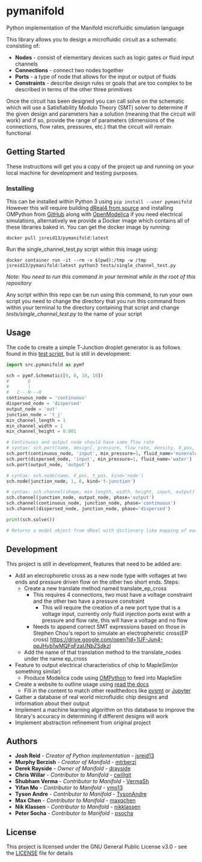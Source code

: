 # pymanifold
Python implementation of the Manifold microfluidic simulation language

This library allows you to design a microfluidic circuit as a schematic consisting of:

* **Nodes** - consist of elementary devices such as logic gates or fluid input channels
* **Connections** - connect two nodes together
* **Ports** - a type of node that allows for the input or output of fluids
* **Constraints** - describe design rules or goals that are too complex to be described
in terms of the other three primitives

Once the circuit has been designed you can call solve on the schematic which will use
a Satisfiability Modulo Theory (SMT) solver to determine if the given design and
parameters has a solution (meaning that the circuit will work) and if so, provide
the range of parameters (dimensions of the connections, flow rates, pressures, etc.)
that the circuit will remain functional

## Getting Started

These instructions will get you a copy of the project up and running on your local
machine for development and testing purposes.

### Installing

This can be installed within Python 3 using ` pip install --user pymanifold `
However this will require building [dReal4 from source](https://github.com/dreal/dreal4) 
and installing OMPython from [GitHub](https://github.com/OpenModelica/OMPython) along
with [OpenModelica](https://openmodelica.org/) if you need electrical simulations, 
alternatively we provide a Docker image which contains all of these libraries baked in.
You can get the docker image by running:
``` 
docker pull jsreid13/pymanifold:latest 
```
Run the single\_channel\_test,py script within this image using:
```
docker container run -it --rm -v $(pwd):/tmp -w /tmp jsreid13/pymanifold:latest python3 tests/single_channel_test.py
```
_Note: You need to run this command in your terminal while in the root of this repository_

Any script within this repo can be run using this command, to run your own script you need to
change the directory that you run this command from within your terminal to the directory 
containing that script and change *tests/single_channel_test.py* to the name of your script

## Usage
The code to create a simple T-Junction droplet generator is as follows found in this
[test script](src/t_junction_test.py), but is still in development:

```python
import src.pymanifold as pymf

sch = pymf.Schematic([0, 0, 10, 10])
#       D
#       |
#   C---N---O
continuous_node = 'continuous'
dispersed_node = 'dispersed'
output_node = 'out'
junction_node = 't_j'
min_channel_length = 1
min_channel_width = 1
min_channel_height = 0.001

# Continuous and output node should have same flow rate
# syntax: sch.port(name, design[, pressure, flow_rate, density, X_pos, Y_pos])
sch.port(continuous_node, 'input', min_pressure=1, fluid_name='mineraloil')
sch.port(dispersed_node, 'input', min_pressure=1, fluid_name='water')
sch.port(output_node, 'output')

# syntax: sch.node(name, X_pos, Y_pos, kind='node')
sch.node(junction_node, 1, 0, kind='t-junction')

# syntax: sch.channel(shape, min_length, width, height, input, output)
sch.channel(junction_node, output_node, phase='output')
sch.channel(continuous_node, junction_node, phase='continuous')
sch.channel(dispersed_node, junction_node, phase='dispersed')

print(sch.solve())

# Returns a model object from dReal with dictionary like mapping of each variable to a range of values
```

## Development

This project is still in development, features that need to be added are:

* Add an elecrophoretic cross as a new node type with voltages at two ends and pressure driven flow on
the other two short ends. Steps:
  * Create a new translate method named translate\_ep\_cross
    * This requires 4 connections, two must have a voltage constraint and the other two have a pressure
	constraint
	  * This will require the creation of a new port type that is a voltage input, currently only
	  fluid injection ports exist with a pressure and flow rate, this will have a voltage and no flow
	* Needs to append correct SMT expressions based on those in Stephen Chou's report to simulate an
	electropheretic cross(EP cross) https://drive.google.com/open?id=1UF-Jun4-ppJHyb1wMQFqFzaUNbZSdkzl
  * Add the name of that translation method to the translate\_nodes under the name ep\_cross
* Feature to output electrical characteristics of chip to MapleSim(or something similar)
  * Produce Modelica code using [OMPython](https://github.com/OpenModelica/OMPython) 
  to feed into MapleSim
* Create a website to outline usage using [read the docs](https://readthedocs.org/)
  * Fill in the content to match other readthedocs like [pysmt](http://pysmt.readthedocs.io)
  or [Jupyter](http://jupyter.readthedocs.io)
* Gather a database of real world microfluidic chip designs and information about their output
* Implement a machine learning algorithm on this database to improve the library's accuracy in
determining if different designs will work
* Implement abstraction refinement from original project

## Authors

* **Josh Reid** - *Creator of Python implementation* - [jsreid13](https://github.com/jsreid13)
* **Murphy Berzish** - *Creator of Manifold* - [mtrberzi](https://github.com/mtrberzi)
* **Derek Rayside** - *Owner of Manifold* - [drayside](https://github.com/drayside)
* **Chris Willar** - *Contributor to Manifold* - [cwillgit](https://github.com/cwillgit)
* **Shubham Verma** - *Contributor to Manifold* - [VermaSh](https://github.com/VermaSh)
* **Yifan Mo** - *Contributor to Manifold* - [ymo13](https://github.com/ymo13)
* **Tyson Andre** - *Contributor to Manifold* - [TysonAndre](https://github.com/TysonAndre)
* **Max Chen** - *Contributor to Manifold* - [maxqchen](https://github.com/maxqchen)
* **Nik Klassen** - *Contributor to Manifold* - [nikklassen](https://github.com/nikklassen)
* **Peter Socha** - *Contributor to Manifold* - [psocha](https://github.com/psocha)

## License

This project is licensed under the GNU General Public License v3.0 - see the
[LICENSE](LICENSE) file for details
